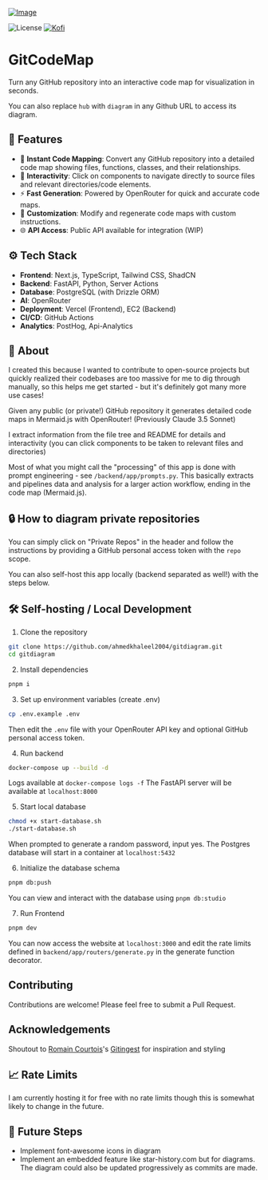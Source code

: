 [![Image](./docs/readme_img.png "GitCodeMap Front Page")](https://gitdiagram.com/)

![License](https://img.shields.io/badge/license-MIT-blue.svg)
[![Kofi](https://img.shields.io/badge/Kofi-F16061.svg?logo=ko-fi&logoColor=white)](https://ko-fi.com/ahmedkhaleel2004)

# GitCodeMap

Turn any GitHub repository into an interactive code map for visualization in seconds.

You can also replace `hub` with `diagram` in any Github URL to access its diagram.

## 🚀 Features

- 👀 **Instant Code Mapping**: Convert any GitHub repository into a detailed code map showing files, functions, classes, and their relationships.
- 🎨 **Interactivity**: Click on components to navigate directly to source files and relevant directories/code elements.
- ⚡ **Fast Generation**: Powered by OpenRouter for quick and accurate code maps.
- 🔄 **Customization**: Modify and regenerate code maps with custom instructions.
- 🌐 **API Access**: Public API available for integration (WIP)

## ⚙️ Tech Stack

- **Frontend**: Next.js, TypeScript, Tailwind CSS, ShadCN
- **Backend**: FastAPI, Python, Server Actions
- **Database**: PostgreSQL (with Drizzle ORM)
- **AI**: OpenRouter
- **Deployment**: Vercel (Frontend), EC2 (Backend)
- **CI/CD**: GitHub Actions
- **Analytics**: PostHog, Api-Analytics

## 🤔 About

I created this because I wanted to contribute to open-source projects but quickly realized their codebases are too massive for me to dig through manually, so this helps me get started - but it's definitely got many more use cases!

Given any public (or private!) GitHub repository it generates detailed code maps in Mermaid.js with OpenRouter! (Previously Claude 3.5 Sonnet)

I extract information from the file tree and README for details and interactivity (you can click components to be taken to relevant files and directories)

Most of what you might call the "processing" of this app is done with prompt engineering - see `/backend/app/prompts.py`. This basically extracts and pipelines data and analysis for a larger action workflow, ending in the code map (Mermaid.js).

## 🔒 How to diagram private repositories

You can simply click on "Private Repos" in the header and follow the instructions by providing a GitHub personal access token with the `repo` scope.

You can also self-host this app locally (backend separated as well!) with the steps below.

## 🛠️ Self-hosting / Local Development

1. Clone the repository

```bash
git clone https://github.com/ahmedkhaleel2004/gitdiagram.git
cd gitdiagram
```

2. Install dependencies

```bash
pnpm i
```

3. Set up environment variables (create .env)

```bash
cp .env.example .env
```

Then edit the `.env` file with your OpenRouter API key and optional GitHub personal access token.

4. Run backend

```bash
docker-compose up --build -d
```

Logs available at `docker-compose logs -f`
The FastAPI server will be available at `localhost:8000`

5. Start local database

```bash
chmod +x start-database.sh
./start-database.sh
```

When prompted to generate a random password, input yes.
The Postgres database will start in a container at `localhost:5432`

6. Initialize the database schema

```bash
pnpm db:push
```

You can view and interact with the database using `pnpm db:studio`

7. Run Frontend

```bash
pnpm dev
```

You can now access the website at `localhost:3000` and edit the rate limits defined in `backend/app/routers/generate.py` in the generate function decorator.

## Contributing

Contributions are welcome! Please feel free to submit a Pull Request.

## Acknowledgements

Shoutout to [Romain Courtois](https://github.com/cyclotruc)'s [Gitingest](https://gitingest.com/) for inspiration and styling

## 📈 Rate Limits

I am currently hosting it for free with no rate limits though this is somewhat likely to change in the future.

<!-- If you would like to bypass these, self-hosting instructions are provided. I also plan on adding an input for your own Anthropic API key.

Diagram generation:

- 1 request per minute
- 5 requests per day -->

## 🤔 Future Steps

- Implement font-awesome icons in diagram
- Implement an embedded feature like star-history.com but for diagrams. The diagram could also be updated progressively as commits are made.
